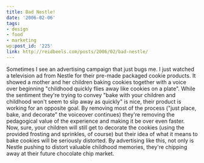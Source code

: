 ```yaml
---
title: Bad Nestle!
date: '2006-02-06'
tags:
- design
- food
- marketing
wp:post_id: '225'
link: http://reidbeels.com/posts/2006/02/bad-nestle/
---
```


Sometimes I see an advertising campaign that just bugs me. I just watched a television ad from Nestle for their pre-made packaged cookie products. It showed a mother and her children baking cookies together with a voice over beginning "childhood quickly flies away like cookies on a plate". While the sentiment they're trying to convey "bake with your children and childhood won't seem to slip away as quickly" is nice, their product is working for an opposite goal. By removing most of the process ("just place, bake, and decorate" the voiceover continues) they're removing the pedagogical value of the experience and making it be over even faster. Now, sure, your children will still get to decorate the cookies (using the provided frosting and sprinkles, of course) but their idea of what it means to bake cookies will be seriously distorted. By advertising like this, not only is Nestle pushing to distort valuable childhood memories, they're chipping away at their future chocolate chip market.
